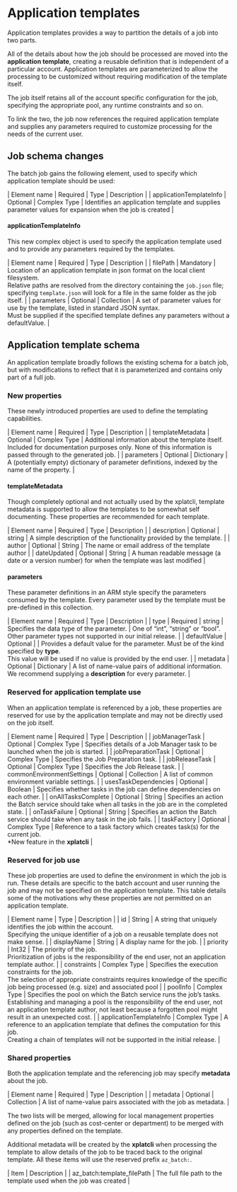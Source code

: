 # Application templates

Application templates provides a way to partition the details of a job into two parts.

All of the details about how the job should be processed are moved into the **application template**, creating a reusable definition that is independent of a particular account. Application templates are parameterized to allow the processing to be customized without requiring modification of the template itself.

The job itself retains all of the account specific configuration for the job, specifying the appropriate pool, any runtime constraints and so on.

To link the two, the job now references the required application template and supplies any parameters required to customize processing for the needs of the current user.

## Job schema changes

The batch job gains the following element, used to specify which application template should be used:

| Element name | Required | Type | Description |
| applicationTemplateInfo | Optional | Complex Type | Identifies an application template and supplies parameter values for expansion when the job is created |

#### applicationTemplateInfo

This new complex object is used to specify the application template used and to provide any parameters required by the templates.

| Element name | Required | Type | Description |
| filePath | Mandatory | Location of an application template in json format on the local client filesystem.  <br/> Relative paths are resolved from the directory containing the `job.json` file; specifying `template.json` will look for a file in the same folder as the job itself. |
| parameters | Optional | Collection | A set of parameter values for use by the template, listed in standard JSON  syntax. <br/> Must be supplied if the specified template defines any parameters without a defaultValue. |

## Application template schema

An application template broadly follows the existing schema for a batch job, but with modifications to reflect that it is parameterized and contains only part of a full job.

### New properties

These newly introduced properties are used to define the templating capabilities.

| Element name | Required | Type | Description |
| templateMetadata | Optional | Complex Type | Additional information about the template itself. <br/>Included for documentation purposes only. None of this information is passed through to the generated job. |
| parameters | Optional | Dictionary | A (potentially empty) dictionary of parameter definitions, indexed by the name of the property. |

#### templateMetadata

Though completely optional and not actually used by the xplatcli, template metadata is supported to allow the templates to be somewhat self documenting. These properties are recommended for each template.

| Element name | Required | Type | Description |
| description | Optional | string | A simple description of the functionality provided by the template. | 
| author | Optional | String | The name or email address of the template author |
| dateUpdated | Optional | String | A human readable message (a date or a version number) for when the template was last modified |

#### parameters

These parameter definitions in an ARM style specify the parameters consumed by the template.  Every parameter used by the template must be pre-defined in this collection.

| Element name | Required | Type | Description |
| type | Required | string | Specifies the data type of the parameter. | One of “int”, “string” or “bool”. <br/> Other parameter types not supported in our initial release. |
| defaultValue | Optional | <type> | Provides a default value for the parameter. Must be of the kind specified by **type**.  <br/> This value will be used if no value is provided by the end user. |
| metadata | Optional | Dictionary | A list of name-value pairs of additional information. <br/> We recommend supplying a **description** for every parameter. |

### Reserved for application template use

When an application template is referenced by a job, these properties are reserved for use by the application template and may not be directly used on the job itself.

| Element name | Required | Type | Description |
| jobManagerTask | Optional | Complex Type | Specifies details of a Job Manager task to be launched when the job is started. |
| jobPreparationTask | Optional | Complex Type | Specifies the Job Preparation task. | 
| jobReleaseTask | Optional | Complex Type | Specifies the Job Release task. |
| commonEnvironmentSettings | Optional | Collection | A list of common environment variable settings. | 
| usesTaskDependencies | Optional | Boolean | Specifies whether tasks in the job can define dependencies on each other. | 
| onAllTasksComplete | Optional | String | Specifies an action the Batch service should take when all tasks in the job are in the completed state. | 
| onTaskFailure | Optional | String | Specifies an action the Batch service should take when any task in the job fails. | 
| taskFactory | Optional | Complex Type | Reference to a task factory which creates task(s) for the current job. <br/> *New feature in the **xplatcli** |

### Reserved for job use

These job properties are used to define the environment in which the job is run. These details are specific to the batch account and user running the job and may not be specified on the application template. This table details some of the motivations why these properties are not permitted on an application template. 

| Element name | Type | Description | 
| id | String | A string that uniquely identifies the job within the account. <br/> Specifying the unique identifier of a job on a reusable template does not make sense. |
| displayName | String | A display name for the job. | 
| priority | Int32 | The priority of the job. <br/> Prioritization of jobs is the responsibility of the end user, not an application template author. |
| constraints | Complex Type | Specifies the execution constraints for the job. <br/>The selection of appropriate constraints requires knowledge of the specific job being processed (e.g. size) and associated pool |
| poolInfo | Complex Type | Specifies the pool on which the Batch service runs the job’s tasks. <br/> Establishing and managing a pool is the responsibility of the end user, not an application template author, not least because a forgotten pool might result in an unexpected cost. |
| applicationTemplateInfo | Complex Type | A reference to an application template that defines the computation for this job. <br/> Creating a chain of templates will not be supported in the initial release. | 

### Shared properties

Both the application template and the referencing job may specify **metadata** about the job.

| Element name | Required | Type | Description | 
| metadata | Optional | Collection | A list of name-value pairs associated with the job as metadata. | 

The two lists will be merged, allowing for local management properties defined on the job (such as cost-center or department) to be merged with any properties defined on the template.

Additional metadata will be created by the **xplatcli** when processing the template to allow details of the job to be traced back to the original template. All these items will use the reserved prefix `az_batch:`.

| Item | Description |
| az_batch:template_filePath | The full file path to the template used when the job was created |


